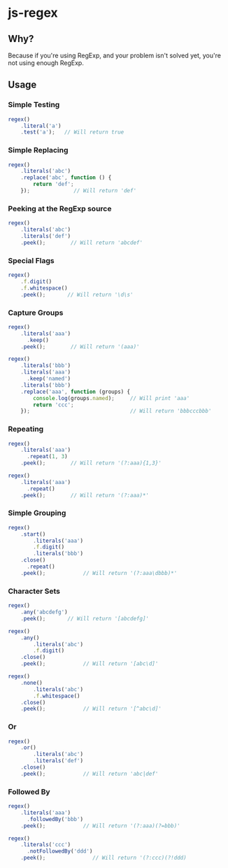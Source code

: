 js-regex
========

Why?
----

Because if you're using RegExp, and your problem isn't solved yet, you're not using
enough RegExp.

Usage
-----

### Simple Testing

```javascript
regex()
    .literal('a')
    .test('a');   // Will return true
```

### Simple Replacing

```javascript
regex()
    .literals('abc')
    .replace('abc', function () {
        return 'def';
    });              // Will return 'def'
```

### Peeking at the RegExp source

```javascript
regex()
    .literals('abc')
    .literals('def')
    .peek();        // Will return 'abcdef'
```

### Special Flags

```javascript
regex()
    .f.digit()
    .f.whitespace()
    .peek();       // Will return '\d\s'
```

### Capture Groups

```javascript
regex()
    .literals('aaa')
      .keep()
    .peek();        // Will return '(aaa)'

regex()
    .literals('bbb')
    .literals('aaa')
      .keep('named')
    .literals('bbb')
    .replace('aaa', function (groups) {
        console.log(groups.named);     // Will print 'aaa'
        return 'ccc';
    });                                // Will return 'bbbcccbbb'
```

### Repeating

```javascript
regex()
    .literals('aaa')
      .repeat(1, 3)
    .peek();        // Will return '(?:aaa){1,3}'

regex()
    .literals('aaa')
      .repeat()
    .peek();        // Will return '(?:aaa)*'
```

### Simple Grouping

```javascript
regex()
    .start()
        .literals('aaa')
        .f.digit()
        .literals('bbb')
    .close()
      .repeat()
    .peek();            // Will return '(?:aaa\dbbb)*'
```

### Character Sets

```javascript
regex()
    .any('abcdefg')
    .peek();       // Will return '[abcdefg]'

regex()
    .any()
        .literals('abc')
        .f.digit()
    .close()
    .peek();            // Will return '[abc\d]'

regex()
    .none()
        .literals('abc')
        .f.whitespace()
    .close()
    .peek();            // Will return '[^abc\d]'
```

### Or

```javascript
regex()
    .or()
        .literals('abc')
        .literals('def')
    .close()
    .peek();            // Will return 'abc|def'
```

### Followed By

```javascript
regex()
    .literals('aaa')
      .followedBy('bbb')
    .peek();            // Will return '(?:aaa)(?=bbb)'

regex()
    .literals('ccc')
      .notFollowedBy('ddd')
    .peek();               // Will return '(?:ccc)(?!ddd)
```

